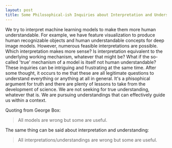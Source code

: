 ```yaml
---
layout: post
title: Some Philosophical-ish Inquiries about Interpretation and Understanding
---
```


We try to interpret machine learning models to make them more human understandable. For example, we have feature visualization to produce human recognizable objects and human understandable concepts for deep image models. However, numerous feasible interpretations are possible. Which interpretation makes more sense? Is interpretation equivalent to the underlying working mechanism, whatever that might be? What if the so-called 'true' mechanism of a model is itself not human understandable? These inquiries can be intriguing and frustrating at the same time. After some thought, it occurs to me that these are all legitimate questions to understand everything or anything at all in general. It's a phisophical argument for truth and there are plenty of lessons to take from the development of science. We are not seeking for true understanding, whatever that is. We are pursuing understandings that can effectively guide us within a context.

Quoting from George Box:
> All models are wrong but some are useful.

The same thing can be said about interpretation and understanding:
> All interpretations/understandings are wrong but some are useful.